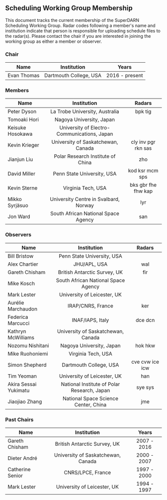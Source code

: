 ## Scheduling Working Group Membership

This document tracks the current membership of the SuperDARN Scheduling Working Group.
Radar codes following a member's name and institution indicate that person is responsible
for uploading schedule files to the radar(s). Please contact the chair if you are
interested in joining the working group as either a member or observer.

### Chair

| Name        | Institution            | Years          |
|-------------|:----------------------:|:--------------:|
| Evan Thomas | Dartmouth College, USA | 2016 - present |

### Members

| Name             | Institution                                 | Radars              |
|------------------|:-------------------------------------------:|:-------------------:|
| Peter Dyson      | La Trobe University, Australia              | bpk tig             |
| Tomoaki Hori     | Nagoya University, Japan                    |                     |
| Keisuke Hosokawa | University of Electro-Communications, Japan |                     |
| Kevin Krieger    | University of Saskatchewan, Canada          | cly inv pgr rkn sas |
| Jianjun Liu      | Polar Research Institute of China           | zho                 |
| David Miller     | Penn State University, USA                  | kod ksr mcm sps     |
| Kevin Sterne     | Virginia Tech, USA                          | bks gbr fhe fhw kap |
| Mikko Syrjäsuo   | University Centre in Svalbard, Norway       | lyr                 |
| Jon Ward         | South African National Space Agency         | san                 |

### Observers

| Name                  | Institution                                 | Radars          |
|-----------------------|:-------------------------------------------:|:---------------:|
| Bill Bristow          | Penn State University, USA                  |                 |
| Alex Chartier         | JHU/APL, USA                                | wal             |
| Gareth Chisham        | British Antarctic Survey, UK                | fir             |
| Mike Kosch            | South African National Space Agency         |                 |
| Mark Lester           | University of Leicester, UK                 |                 |
| Aurélie Marchaudon    | IRAP/CNRS, France                           | ker             |
| Federica Marcucci     | INAF/IAPS, Italy                            | dce dcn         |
| Kathryn McWilliams    | University of Saskatchewan, Canada          |                 |
| Nozomu Nishitani      | Nagoya University, Japan                    | hok hkw         |
| Mike Ruohoniemi       | Virginia Tech, USA                          |                 |
| Simon Shepherd        | Dartmouth College, USA                      | cve cvw ice icw |
| Tim Yeoman            | University of Leicester, UK                 | han             |
| Akira Sessai Yukimatu | National Institute of Polar Research, Japan | sye sys         |
| Jiaojiao Zhang        | National Space Science Center, China        | jme             |

### Past Chairs

| Name             | Institution                        | Years       |
|------------------|:----------------------------------:|:-----------:|
| Gareth Chisham   | British Antarctic Survey, UK       | 2007 - 2016 |
| Dieter André     | University of Saskatchewan, Canada | 2000 - 2007 |
| Catherine Senior | CNRS/LPCE, France                  | 1997 - 2000 |
| Mark Lester      | University of Leicester, UK        | 1994 - 1997 |
